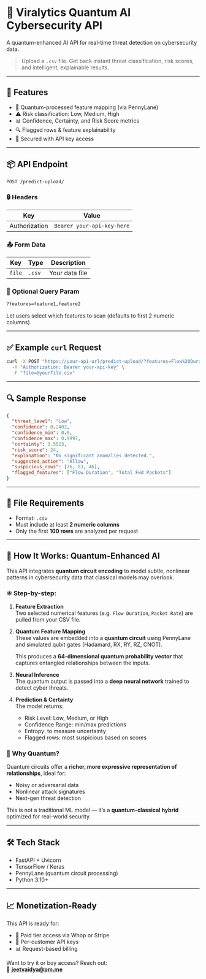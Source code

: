 
# 🔐 Viralytics Quantum AI Cybersecurity API

A quantum-enhanced AI API for real-time threat detection on cybersecurity data.

> Upload a `.csv` file. Get back instant threat classification, risk scores, and intelligent, explainable results.

---

## 🚀 Features

- 🧠 Quantum-processed feature mapping (via PennyLane)
- ⚠️ Risk classification: Low, Medium, High
- 📊 Confidence, Certainty, and Risk Score metrics
- 🔍 Flagged rows & feature explainability
- 🔐 Secured with API key access

---

## 📦 API Endpoint

```
POST /predict-upload/
```

### 🔒 Headers

| Key | Value |
|-----|-------|
| Authorization | `Bearer your-api-key-here` |

### 📤 Form Data

| Key | Type | Description |
|-----|------|-------------|
| `file` | `.csv` | Your data file |

### 🔎 Optional Query Param

```bash
?features=feature1,feature2
```

Let users select which features to scan (defaults to first 2 numeric columns).

---

## ✅ Example `curl` Request

```bash
curl -X POST "https://your-api-url/predict-upload/?features=Flow%20Duration,Total%20Fwd%20Packets" \
  -H "Authorization: Bearer your-api-key" \
  -F "file=@yourfile.csv"
```

---

## 🔍 Sample Response

```json
{
  "threat_level": "Low",
  "confidence": 0.2402,
  "confidence_min": 0.0,
  "confidence_max": 0.9997,
  "certainty": 3.5523,
  "risk_score": 24,
  "explanation": "No significant anomalies detected.",
  "suggested_action": "Allow",
  "suspicious_rows": [76, 83, 46],
  "flagged_features": ["Flow Duration", "Total Fwd Packets"]
}
```

---

## 📁 File Requirements

- Format: `.csv`
- Must include at least **2 numeric columns**
- Only the first **100 rows** are analyzed per request

---

## 🧠 How It Works: Quantum-Enhanced AI

This API integrates **quantum circuit encoding** to model subtle, nonlinear patterns in cybersecurity data that classical models may overlook.

### ⚛️ Step-by-step:

1. **Feature Extraction**  
   Two selected numerical features (e.g. `Flow Duration`, `Packet Rate`) are pulled from your CSV file.

2. **Quantum Feature Mapping**  
   These values are embedded into a **quantum circuit** using PennyLane and simulated qubit gates (Hadamard, RX, RY, RZ, CNOT).

   This produces a **64-dimensional quantum probability vector** that captures entangled relationships between the inputs.

3. **Neural Inference**  
   The quantum output is passed into a **deep neural network** trained to detect cyber threats.

4. **Prediction & Certainty**  
   The model returns:
   - Risk Level: Low, Medium, or High
   - Confidence Range: min/max predictions
   - Entropy: to measure uncertainty
   - Flagged rows: most suspicious based on scores

### 🧪 Why Quantum?

Quantum circuits offer a **richer, more expressive representation of relationships**, ideal for:
- Noisy or adversarial data
- Nonlinear attack signatures
- Next-gen threat detection

This is not a traditional ML model — it’s a **quantum-classical hybrid** optimized for real-world security.

---

## 🛠 Tech Stack

- FastAPI + Uvicorn
- TensorFlow / Keras
- PennyLane (quantum circuit processing)
- Python 3.10+

---

## 📈 Monetization-Ready

This API is ready for:
- 🚀 Paid tier access via Whop or Stripe
- 🔑 Per-customer API keys
- 📊 Request-based billing

Want to try it or buy access? Reach out:  
📧 **jeetvaidya@pm.me**
